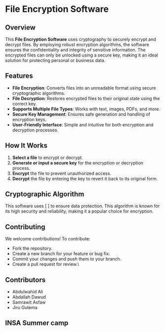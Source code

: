 # File Encryption Software

## Overview

This **File Encryption Software** uses cryptography to securely encrypt and decrypt files. By employing robust encryption algorithms, the software ensures the confidentiality and integrity of sensitive information. The encrypted files can only be unlocked using a secure key, making it an ideal solution for protecting personal or business data.

## Features

- **File Encryption**: Converts files into an unreadable format using secure cryptographic algorithms.
- **File Decryption**: Restores encrypted files to their original state using the correct key.
- **Supports Multiple File Types**: Works with text, images, PDFs, and more.
- **Secure Key Management**: Ensures safe generation and handling of encryption keys.
- **User-Friendly Interface**: Simple and intuitive for both encryption and decryption processes.

## How It Works

1. **Select a file** to encrypt or decrypt.
2. **Generate or input a secure key** for the encryption or decryption process.
3. **Encrypt** the file to prevent unauthorized access.
4. **Decrypt** the file by entering the key to revert it back to its original form.

## Cryptographic Algorithm
This software uses [ ] to ensure data protection. This algorithm is known for its high security and reliability, making it a popular choice for encryption.

## Contributing
We welcome contributions! To contribute:

- Fork the repository.
- Create a new branch for your feature or bug fix.
- Commit your changes and push them to your branch.
- Create a pull request for review.\

## Contributors
- Abdulwahid Ali
- Abdallah Dawud
- Samrawit Asfaw
- Jiru Gutema


## INSA Summer camp


